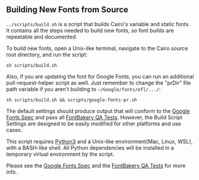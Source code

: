 ## Building New Fonts from Source

`../scripts/build.sh` is a script that builds Cairo's variable and static fonts. It contains all the steps needed to build new fonts, so font builds are repeatable and documented.

To build new fonts, open a Unix-like terminal, navigate to the Cairo source root directory, and run the script:
```
sh scripts/build.sh
```
Also, if you are updating the font for Google Fonts, you can run an additional pull-request-helper script as well. Just remember to change the "prDir" file path variable if you aren't building to `~/Google/fonts/ofl/.../`:
```
sh scripts/build.sh && scripts/google-fonts-pr.sh
```
The default settings should produce output that will conform to the [Google Fonts Spec](https://github.com/googlefonts/gf-docs/tree/master/Spec) and pass all [FontBakery QA Tests](https://pypi.org/project/fontbakery/). However, the Build Script Settings are designed to be easily modified for other platforms and use cases.

This script requires [Python3](https://www.python.org/) and a Unix-like environment(Mac, Linux, WSL), with a BASH-like shell. All Python dependencies will be installed in a temporary virtual environment by the script.

Please see the [Google Fonts Spec](https://github.com/googlefonts/gf-docs/tree/master/Spec) and the [FontBakery QA Tests](https://pypi.org/project/fontbakery/) for more info.
